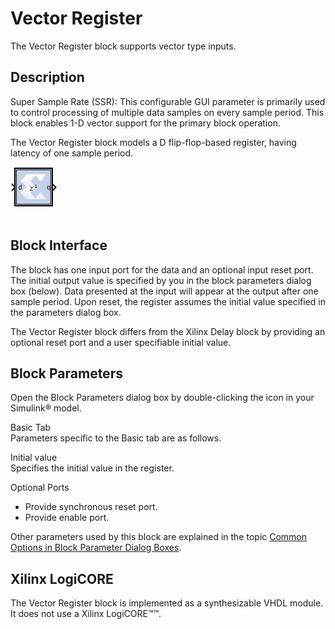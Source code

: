 # Vector Register

The Vector Register block supports vector type inputs.

## Description

Super Sample Rate (SSR): This configurable GUI parameter is primarily
used to control processing of multiple data samples on every sample
period. This block enables 1-D vector support for the primary block
operation.

The Vector Register block models a D flip-flop-based register, having
latency of one sample period.

![](./Images/block.png)

## Block Interface

The block has one input port for the data and an optional input reset
port. The initial output value is specified by you in the block
parameters dialog box (below). Data presented at the input will appear
at the output after one sample period. Upon reset, the register assumes
the initial value specified in the parameters dialog box.

The Vector Register block differs from the Xilinx Delay block by
providing an optional reset port and a user specifiable initial value.

## Block Parameters

Open the Block Parameters dialog box by double-clicking the icon in your
Simulink® model.

Basic Tab  
Parameters specific to the Basic tab are as follows.

Initial value  
Specifies the initial value in the register.

Optional Ports  
- Provide synchronous reset port.
- Provide enable port.

Other parameters used by this block are explained in the topic [Common
Options in Block Parameter Dialog
Boxes](common-options-in-block-parameter-dialog-boxes-aa1032308.html).

## Xilinx LogiCORE

The Vector Register block is implemented as a synthesizable VHDL module.
It does not use a Xilinx LogiCORE™™.
